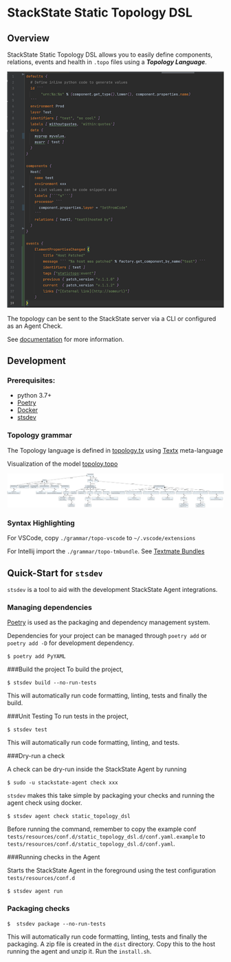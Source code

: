 # StackState Static Topology DSL

## Overview

StackState Static Topology DSL allows you to easily define components, relations, events and health
in `.topo` files using a ___Topology Language___.


![Example Topo file](./grammar/syntax_highlighting.png)

The topology can be sent to the StackState server via a CLI or configured as an Agent Check.

See [documentation](https://stackstate-lab.github.io/static-topology-dsl-integration/) for more information.


## Development

### Prerequisites:

- python 3.7+
- [Poetry](https://python-poetry.org/docs/#installation)
- [Docker](https://www.docker.com/get-started)
- [stsdev](https://github.com/stackstate-lab/stslab-dev)

### Topology grammar

The Topology language is defined in [topology.tx](./grammar/topology.tx) using [Textx](https://textx.github.io/textX/3.0/) meta-language

Visualization of the model [topoloy.topo](./grammar/topology.topo)

![Visualization of the model](./grammar/topology.dot.png)

### Syntax Highlighting

For VSCode, copy `./grammar/topo-vscode` to `~/.vscode/extensions`

For Intellij import the `./grammar/topo-tmbundle`. See [Textmate Bundles](https://www.jetbrains.com/help/idea/textmate.html)

## Quick-Start for `stsdev`

`stsdev` is a tool to aid with the development StackState Agent integrations.

### Managing dependencies

[Poetry](https://python-poetry.org/) is used as the packaging and dependency management system.

Dependencies for your project can be managed through `poetry add` or `poetry add -D` for development dependency.

```console
$ poetry add PyYAML
```

###Build the project
To build the project,
```console
$ stsdev build --no-run-tests
```
This will automatically run code formatting, linting, tests and finally the build.

###Unit Testing
To run tests in the project,
```console
$ stsdev test
```
This will automatically run code formatting, linting, and tests.

###Dry-run a check

A check can be dry-run inside the StackState Agent by running
```console
$ sudo -u stackstate-agent check xxx
```
`stsdev` makes this take simple by packaging your checks and running the agent check using docker.

```console
$ stsdev agent check static_topology_dsl
```
Before running the command, remember to copy the example conf `tests/resources/conf.d/static_topology_dsl.d/conf.yaml.example` to
`tests/resources/conf.d/static_topology_dsl.d/conf.yaml`.


###Running checks in the Agent

Starts the StackState Agent in the foreground using the test configuration `tests/resources/conf.d`

```console
$ stsdev agent run
```

### Packaging checks

```console
$  stsdev package --no-run-tests
```
This will automatically run code formatting, linting, tests and finally the packaging.
A zip file is created in the `dist` directory.  Copy this to the host running the agent and unzip it.
Run the `install.sh`.

